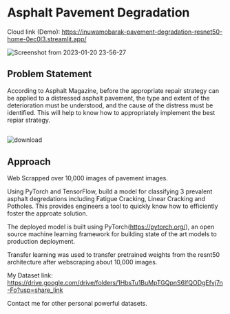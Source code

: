 # Asphalt Pavement Degradation
Cloud link (Demo): https://inuwamobarak-pavement-degradation-resnet50-home-0ec0l3.streamlit.app/

![Screenshot from 2023-01-20 23-56-27](https://user-images.githubusercontent.com/65142149/218102676-6056b4ee-07f4-40f9-b31f-b587e333c9aa.png)

## Problem Statement
According to Asphalt Magazine, before the appropriate repair strategy can be applied to a distressed asphalt pavement, the type and extent of the deterioration must be understood, and the cause of the distress must be identified. This will help to know how to appropriately implement the best repiar strategy.
## 
![download](https://user-images.githubusercontent.com/65142149/213781019-b07e0ac4-1846-490c-9804-e653e32387c7.png)

## Approach
Web Scrapped over 10,000 images of pavement images.

Using PyTorch and TensorFlow, build a model for classifying 3 prevalent asphalt degredations including Fatigue Cracking, Linear Cracking and Potholes. This provides engineers a tool to quickly know how to efficiently foster the approate solution. 

The deployed model is built using PyTorch(https://pytorch.org/), an open source machine learning framework for building state of the art models to production deployment.

Transfer learning was used to transfer pretrained weights from the resnt50 architecture after webscraping about 10,000 images.

My Dataset link: https://drive.google.com/drive/folders/1HbsTu1BuMpTGQpnS6lfQODgEfvj7n-Fo?usp=share_link

Contact me for other personal powerful datasets.
